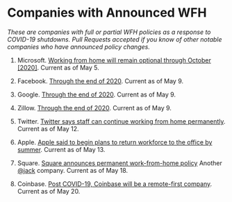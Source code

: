 
Companies with Announced WFH
============================
_These are companies with full or partial WFH policies as a response to COVID-19 shutdowns._
_Pull Requests accepted if you know of other notable companies who have announced policy changes._

1. Microsoft. [Working from home will remain optional through October [2020]](https://www.geekwire.com/2020/microsoft-updates-wfh-policy-allows-employees-work-remotely-october/). Current as of May 5.

1. Facebook. [Through the end of 2020](https://variety.com/2020/digital/news/google-facebook-work-from-home-2020-1234602700/). Current as of May 9.

1. Google. [Through the end of 2020](https://variety.com/2020/digital/news/google-facebook-work-from-home-2020-1234602700/). Current as of May 9.

1. Zillow. [Through the end of 2020](https://www.geekwire.com/2020/zillow-approves-remote-work-policy-rest-2020-ceo-says-views-wfh-turned-upside/). Current as of May 9.

1. Twitter. [Twitter says staff can continue working from home permanently](https://techcrunch.com/2020/05/12/twitter-says-staff-can-continue-working-from-home-permanently/). Current as of May 12.

1. Apple. [Apple said to begin plans to return workforce to the office by summer](https://www.cnet.com/news/apple-said-to-begin-plans-to-return-workforce-to-the-office-by-summer/). Current as of May 13.

1. Square. [Square announces permanent work-from-home policy](https://www.theverge.com/2020/5/18/21261798/square-employees-work-from-home-remote-premanent-policy-ceo.) Another [@jack](https://twitter.com/jack) company. Current as of May 18.

1. Coinbase. [Post COVID-19, Coinbase will be a remote-first company](https://blog.coinbase.com/post-covid-19-coinbase-will-be-a-remote-first-company-cdac6e621df7). Current as of May 20.
